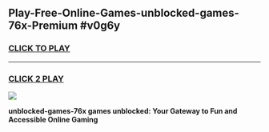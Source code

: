 
## Play-Free-Online-Games-unblocked-games-76x-Premium #v0g6y
<h3>
<a href="https://premium.freeplayer.one?title=unblocked-games-76x&ref=8M">CLICK TO PLAY</a></h3>
<hr>

<h3>
<a href="https://premium.freeplayer.one?title=unblocked-games-76x&ref=8M">CLICK 2 PLAY</a>
  
</h3>

<a href="https://premium.freeplayer.one?title=unblocked-games-76x&ref=8M"><img src="https://clearcache.store/games.png"></a>


**unblocked-games-76x games unblocked: Your Gateway to Fun and Accessible Online Gaming**
